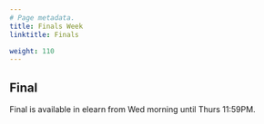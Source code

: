 ```yaml
---
# Page metadata.
title: Finals Week
linktitle: Finals

weight: 110
---
```


## Final

Final is available in elearn from Wed morning until Thurs 11:59PM.
